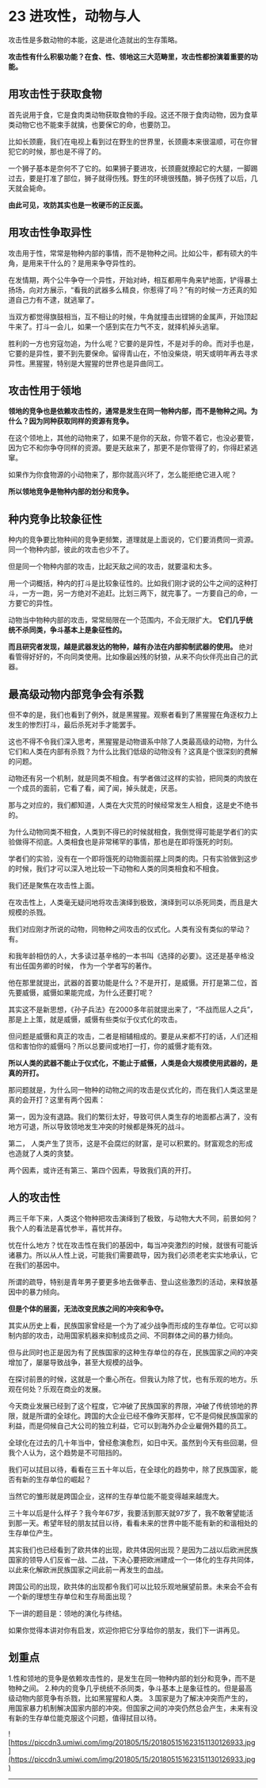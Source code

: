# 23 进攻性，动物与人

攻击性是多数动物的本能，这是进化造就出的生存策略。

 **攻击性有什么积极功能？在食、性、领地这三大范畴里，攻击性都扮演着重要的功能。**

## 用攻击性于获取食物

首先说用于食，它是食肉类动物获取食物的手段。这还不限于食肉动物，因为食草类动物它也不能束手就擒，也要保它的命，也要防卫。

比如长颈鹿，我们在电视上看到过在野生的世界里，长颈鹿本来很温顺，可在你冒犯它的时候，那也是不得了的。

一个狮子基本是奈何不了它的。如果狮子要进攻，长颈鹿就撩起它的大腿，一脚踢过去，要是打准了部位，狮子就得伤残。野生的环境很残酷，狮子伤残了以后，几天就会毙命。

 **由此可见，攻防其实也是一枚硬币的正反面。**

## 用攻击性争取异性

攻击用于性，常常是物种内部的事情，而不是物种之间。比如公牛，都有硕大的牛角，是用来干什么的？是用来争夺异性的。

在发情期，两个公牛争夺一个异性，开始对峙，相互都用牛角来铲地面，铲得暴土扬场，向对方展示，“看我的武器多么精良，你惹得了吗？”有的时候一方还真的知道自己力有不逮，就逃窜了。

当双方都觉得旗鼓相当，互不相让的时候，牛角就撞击出铿锵的金属声，开始顶起牛来了。打斗一会儿，如果一个感到实在力气不支，就择机掉头逃窜。

胜利的一方也穷寇勿追，为什么呢？它要的是异性，不是对手的命。而对手也是，它要的是异性，要不到先要保命。留得青山在，不怕没柴烧，明天或明年再去寻求异性。黑猩猩，特别是大猩猩的世界也是异曲同工。

## 攻击性用于领地

 **领地的竞争也是依赖攻击性的，通常是发生在同一物种内部，而不是物种之间。为什么？因为同种获取同样的资源有竞争。**

在这个领地上，其他的动物来了，如果不是你的天敌，你管不着它，也没必要管，因为它不和你争夺同样的资源。要是天敌来了，那更不是你管得了的，你得赶紧逃窜。

如果作为你食物源的小动物来了，那你就高兴坏了，怎么能拒绝它进入呢？

 **所以领地竞争是物种内部的划分和竞争。**

## 种内竞争比较象征性

种内的竞争要比物种间的竞争更频繁，道理就是上面说的，它们要消费同一资源。同一个物种内部，彼此的攻击也少不了。

但是同一个物种内部的攻击，比起天敌之间的攻击，就要温和太多。

用一个词概括，种内的打斗是比较象征性的。比如我们刚才说的公牛之间的这种打斗，一方一跑，另一方绝对不追赶。比划三两下，就完事了。一方要自己的命，一方要它的异性。

动物当中物种内部的攻击，常常局限在一个范围内，不会无限扩大。 **它们几乎统统不杀同类，争斗基本上是象征性的。**

 **而且研究者发现，越是武器发达的物种，越有办法在内部抑制武器的使用。** 绝对看管得好好的，不向同类使用。比如像最凶残的豺狼，从来不向伙伴亮出自己的武器。

## 最高级动物内部竞争会有杀戮 

但不幸的是，我们也看到了例外，就是黑猩猩。观察者看到了黑猩猩在角逐权力上发生的惨烈打斗，最后杀死对手才能罢手。

这也不得不令我们深入思考，黑猩猩是动物谱系中除了人类最高级的动物，为什么它们和人类在内部有杀戮？为什么比我们低级的动物没有？这真是个很深刻的费解的问题。

动物还有另一个机制，就是同类不相食。有学者做过这样的实验，把同类的肉放在一个成员的面前，它看了看，闻了闻，掉头就走，厌恶。

那与之对应的，我们都知道，人类在大灾荒的时候经常发生人相食，这是史不绝书的。

为什么动物同类不相食，人类到不得已的时候就相食，我倒觉得可能是学者们的实验做得不彻底。人类相食也是非常稀罕的事情，那也是在即将饿死的时刻。

学者们的实验，没有在一个即将饿死的动物面前摆上同类的肉。只有实验做到这步的时候，我们才可以深入地比较一下动物和人类的同类相食和不相食。

我们还是聚焦在攻击性上面。

在攻击性上，人类毫无疑问地将攻击演绎到极致，演绎到可以杀死同类，而且是大规模的杀戮。

我们对应刚才所说的动物，同物种之间攻击的仪式化。人类有没有类似的举动？有。

和我年龄相仿的人，大多读过基辛格的一本书叫《选择的必要》。这还是基辛格没有出任国务卿的时候， 作为一个学者写的著作。

他在那里就提出，武器的首要功能是什么？不是开打，是威慑。开打是第二位，首先要威慑，威慑如果能完成，为什么还要打呢？

其实这不是新思想，《孙子兵法》在2000多年前就提出来了，“不战而屈人之兵”，那是上上策，就是威慑，威慑有些类似于仪式化的攻击。

但问题是威慑和真正的攻击，二者是相辅相成的。要是从来都不打的话，人们还相信和害怕你的威慑吗？所以总要间或地打一打，你的威慑才能有效。

 **所以人类的武器不能止于仪式化，不能止于威慑，人类是会大规模使用武器的，是真的开打。**

那问题就是，为什么同一物种的动物之间的攻击是仪式化的，而在我们人类这里是真的会开打？这里有两个因素：

第一，因为没有退路。我们的繁衍太好，导致可供人类生存的地面都占满了，没有地方可退，所以导致领地发生冲突的时候都是殊死的战斗。

第二， 人类产生了货币，这是不会腐烂的财富，是可以积累的。财富观念的形成也造就了人类的贪婪。

两个因素，或许还有第三、第四个因素，导致我们真的开打。

## 人的攻击性

两三千年下来，人类这个物种把攻击演绎到了极致，与动物大大不同，前景如何？我个人的看法是喜忧参半，喜忧并存。

忧在什么地方？忧在攻击性在我们的基因中，每当冲突激烈的时候，就很有可能诉诸暴力。所以从人性上说，可能我们需要疏导，因为我们必须老老实实地承认，它在我们的基因中。

所谓的疏导，特别是青年男子要更多地去做拳击、登山这些激烈的活动，来释放基因中的暴力倾向。

 **但是个体的层面，无法改变民族之间的冲突和争夺。**

其实从历史上看，民族国家曾经是一个为了减少战争而形成的生存单位。它可以抑制内部的攻击，动用国家机器来抑制成员之间、不同群体之间的暴力倾向。

但与此同时也正是因为有了民族国家的这种生存单位的存在，民族国家之间的冲突增加了，屡屡导致战争，甚至大规模的战争。

在探讨前景的时候，这就是一个重心所在。但我认为除了忧，也有乐观的地方。乐观在何处？乐观在商业的发展。

今天商业发展已经到了这个程度，它冲破了民族国家的界限，冲破了传统领地的界限，就是所谓的全球化。跨国的大企业已经不像昨天那样，它不是伺候民族国家的利益，而是伺候自己大公司的独立利益，它可以到海外办企业雇佣外籍的员工。

全球化在过去的几十年当中，曾经愈演愈烈，如日中天。虽然到今天有些回潮，但我个人认为，这个趋势是不可阻挡的。

我们可以拭目以待，看看在三五十年以后，在全球化的趋势中，除了民族国家，能否有新的生存单位的崛起？

当然它的雏形就是跨国企业，这样的生存单位能不能变得越来越庞大。

三十年以后是什么样子？我今年67岁，我要活到那天就97岁了，我不敢奢望能活到那一天。希望年轻的朋友拭目以待，看看未来的世界中能不能有新的和谐相处的生存单位产生。

其实我们也已经看到了欧共体的出现，欧共体因何出现？是因为二战以后欧洲民族国家的领导人们反省一战、二战，下决心要把欧洲建成一个一体化的生存共同体，以此来化解欧洲民族国家之间此前一再发生的血战。

跨国公司的出现，欧共体的出现都令我们可以比较乐观地展望前景。未来会不会有一个新的理想生存单位和生存局面出现？

下一讲的题目是：领地的演化与终结。

如果你觉得本讲对你有启发，欢迎你把它分享给你的朋友，我们下一讲再见。

## 划重点

1.性和领地的竞争是依赖攻击性的，是发生在同一物种内部的划分和竞争，而不是物种之间。
2.种内的竞争几乎统统不杀同类，争斗基本上是象征性的。但是最高级动物内部竞争有杀戮，比如黑猩猩和人类。
3.国家是为了解决冲突而产生的，用国家暴力机制解决国家内部的冲突。但国家之间的冲突仍然总会产生，未来有没有新的生存单位能克服这个问题，值得拭目以待。

![https://piccdn3.umiwi.com/img/201805/15/201805151623151130126933.jpg](https://piccdn3.umiwi.com/img/201805/15/201805151623151130126933.jpg)

---

